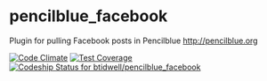 # pencilblue_facebook
Plugin for pulling Facebook posts in Pencilblue http://pencilblue.org

[![Code Climate](https://codeclimate.com/github/btidwell/pencilblue_facebook/badges/gpa.svg)](https://codeclimate.com/github/btidwell/pencilblue_facebook) [![Test Coverage](https://codeclimate.com/github/btidwell/pencilblue_facebook/badges/coverage.svg)](https://codeclimate.com/github/btidwell/pencilblue_facebook) [ ![Codeship Status for btidwell/pencilblue_facebook](https://codeship.com/projects/55f66030-c1f1-0132-0dca-3632ec7395c8/status?branch=master)](https://codeship.com/projects/73681)
